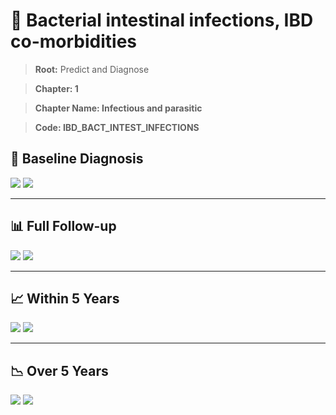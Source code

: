 # 🧬 Bacterial intestinal infections, IBD co-morbidities
    
> **Root:** Predict and Diagnose

> **Chapter: 1**

> **Chapter Name: Infectious and parasitic**

> **Code: IBD_BACT_INTEST_INFECTIONS**

## 🧪 Baseline Diagnosis

<img src="/Predict/Figures/Baseline/IMP/IBD_BACT_INTEST_INFECTIONS.png" />

<CsvTableIMP src="/public/Predict/Data/Baseline/IMP/IMP_IBD_BACT_INTEST_INFECTIONS.csv" label="🔍 View full results" />

<img src="/Predict/Figures/Baseline/ROC/IBD_BACT_INTEST_INFECTIONS.png" />

<CsvTableROC src="/public/Predict/Data/Baseline/EVA/IBD_BACT_INTEST_INFECTIONS.csv" label="🔍 View full results" />

---

## 📊 Full Follow-up

<img src="/Predict/Figures/ALL/IMP/IBD_BACT_INTEST_INFECTIONS.png" />

<CsvTableIMP src="/public/Predict/Data/ALL/IMP/IMP_IBD_BACT_INTEST_INFECTIONS.csv" label="🔍 View full results" />

<img src="/Predict/Figures/ALL/ROC/IBD_BACT_INTEST_INFECTIONS.png" />

<CsvTableROC src="/public/Predict/Data/ALL/EVA/IBD_BACT_INTEST_INFECTIONS.csv" label="🔍 View full results" />

---

## 📈 Within 5 Years

<img src="/Predict/Figures/FYears/IMP/IBD_BACT_INTEST_INFECTIONS.png" />

<CsvTableIMP src="/public/Predict/Data/FYears/IMP/IMP_IBD_BACT_INTEST_INFECTIONS.csv" label="🔍 View full results" />

<img src="/Predict/Figures/FYears/ROC/IBD_BACT_INTEST_INFECTIONS.png" />

<CsvTableROC src="/public/Predict/Data/FYears/EVA/IBD_BACT_INTEST_INFECTIONS.csv" label="🔍 View full results" />

---

## 📉 Over 5 Years

<img src="/Predict/Figures/OverFYears/IMP/IBD_BACT_INTEST_INFECTIONS.png" />

<CsvTableIMP src="/public/Predict/Data/OverFYears/IMP/IMP_IBD_BACT_INTEST_INFECTIONS.csv" label="🔍 View full results" />

<img src="/Predict/Figures/OverFYears/ROC/IBD_BACT_INTEST_INFECTIONS.png" />

<CsvTableROC src="/public/Predict/Data/OverFYears/EVA/IBD_BACT_INTEST_INFECTIONS.csv" label="🔍 View full results" />
